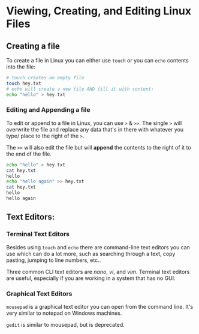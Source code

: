 
# Viewing, Creating, and Editing Linux Files

## Creating a file
To create a file in Linux you can either use `touch` or you can `echo` contents into the file:
```bash
# touch creates an empty file
touch hey.txt
# echo will create a new file AND fill it with content:
echo "hello" > hey.txt
```
### Editing and Appending a file
To edit or append to a file in Linux, you can use `>` & `>>`. The single `>` will overwrite the file and replace any data that's in there with whatever you type/ place to the right of the `>`.

The `>>` will also edit the file but will **append** the contents to the right of it to the end of the file.
```bash
echo "hello" > hey.txt
cat hey.txt
hello
echo "hello again" >> hey.txt
cat hey.txt
hello
hello again
```
## Text Editors:
### Terminal Text Editors
Besides using `touch` and `echo` there are command-line text editors you can use which can do a lot more, such as searching through a text, copy pasting, jumping to line numbers, etc..

Three common CLI text editors are *nano*, *vi*, and *vim*. Terminal text editors are useful, especially if you are working in a system that has no GUI.
### Graphical Text Editors
`mousepad` is a graphical text editor you can open from the command line. It's very similar to notepad on Windows machines.

`gedit` is similar to mousepad, but is deprecated.
